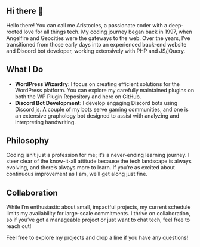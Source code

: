 ## Hi there 👋

Hello there! You can call me Aristocles, a passionate coder with a deep-rooted love for all things tech. My coding journey began back in 1997, when Angelfire and Geocities were the gateways to the web. Over the years, I’ve transitioned from those early days into an experienced back-end website and Discord bot developer, working extensively with PHP and JS/jQuery.

## What I Do

- **WordPress Wizardry**: I focus on creating efficient solutions for the WordPress platform. You can explore my carefully maintained plugins on both the WP Plugin Repository and here on GitHub.
- **Discord Bot Development**: I develop engaging Discord bots using Discord.js. A couple of my bots serve gaming communities, and one is an extensive graphology bot designed to assist with analyzing and interpreting handwriting.

## Philosophy

Coding isn’t just a profession for me; it’s a never-ending learning journey. I steer clear of the know-it-all attitude because the tech landscape is always evolving, and there’s always more to learn. If you’re as excited about continuous improvement as I am, we’ll get along just fine.

## Collaboration

While I’m enthusiastic about small, impactful projects, my current schedule limits my availability for large-scale commitments. I thrive on collaboration, so if you’ve got a manageable project or just want to chat tech, feel free to reach out!


Feel free to explore my projects and drop a line if you have any questions!
